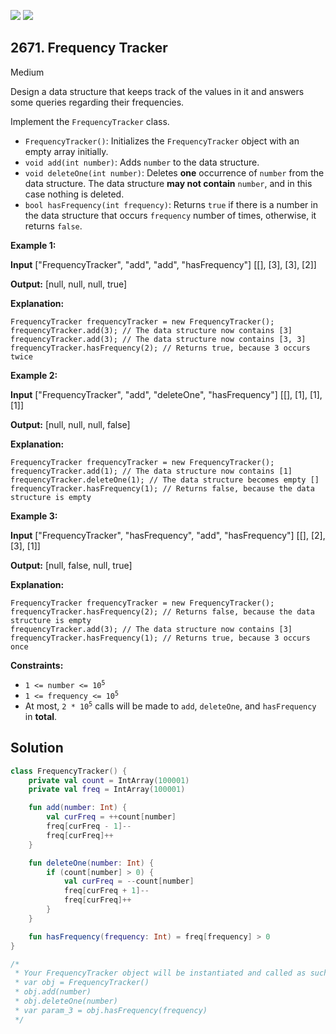 [![](https://img.shields.io/github/stars/javadev/LeetCode-in-Kotlin?label=Stars&style=flat-square)](https://github.com/javadev/LeetCode-in-Kotlin)
[![](https://img.shields.io/github/forks/javadev/LeetCode-in-Kotlin?label=Fork%20me%20on%20GitHub%20&style=flat-square)](https://github.com/javadev/LeetCode-in-Kotlin/fork)

## 2671\. Frequency Tracker

Medium

Design a data structure that keeps track of the values in it and answers some queries regarding their frequencies.

Implement the `FrequencyTracker` class.

*   `FrequencyTracker()`: Initializes the `FrequencyTracker` object with an empty array initially.
*   `void add(int number)`: Adds `number` to the data structure.
*   `void deleteOne(int number)`: Deletes **one** occurrence of `number` from the data structure. The data structure **may not contain** `number`, and in this case nothing is deleted.
*   `bool hasFrequency(int frequency)`: Returns `true` if there is a number in the data structure that occurs `frequency` number of times, otherwise, it returns `false`.

**Example 1:**

**Input** ["FrequencyTracker", "add", "add", "hasFrequency"] [[], [3], [3], [2]]

**Output:** [null, null, null, true]

**Explanation:** 

    FrequencyTracker frequencyTracker = new FrequencyTracker(); 
    frequencyTracker.add(3); // The data structure now contains [3] 
    frequencyTracker.add(3); // The data structure now contains [3, 3] 
    frequencyTracker.hasFrequency(2); // Returns true, because 3 occurs twice

**Example 2:**

**Input** ["FrequencyTracker", "add", "deleteOne", "hasFrequency"] [[], [1], [1], [1]]

**Output:** [null, null, null, false]

**Explanation:** 

    FrequencyTracker frequencyTracker = new FrequencyTracker(); 
    frequencyTracker.add(1); // The data structure now contains [1]
    frequencyTracker.deleteOne(1); // The data structure becomes empty [] 
    frequencyTracker.hasFrequency(1); // Returns false, because the data structure is empty

**Example 3:**

**Input** ["FrequencyTracker", "hasFrequency", "add", "hasFrequency"] [[], [2], [3], [1]]

**Output:** [null, false, null, true]

**Explanation:** 

    FrequencyTracker frequencyTracker = new FrequencyTracker(); 
    frequencyTracker.hasFrequency(2); // Returns false, because the data structure is empty 
    frequencyTracker.add(3); // The data structure now contains [3] 
    frequencyTracker.hasFrequency(1); // Returns true, because 3 occurs once

**Constraints:**

*   <code>1 <= number <= 10<sup>5</sup></code>
*   <code>1 <= frequency <= 10<sup>5</sup></code>
*   At most, <code>2 * 10<sup>5</sup></code> calls will be made to `add`, `deleteOne`, and `hasFrequency` in **total**.

## Solution

```kotlin
class FrequencyTracker() {
    private val count = IntArray(100001)
    private val freq = IntArray(100001)

    fun add(number: Int) {
        val curFreq = ++count[number]
        freq[curFreq - 1]--
        freq[curFreq]++
    }

    fun deleteOne(number: Int) {
        if (count[number] > 0) {
            val curFreq = --count[number]
            freq[curFreq + 1]--
            freq[curFreq]++
        }
    }

    fun hasFrequency(frequency: Int) = freq[frequency] > 0
}

/*
 * Your FrequencyTracker object will be instantiated and called as such:
 * var obj = FrequencyTracker()
 * obj.add(number)
 * obj.deleteOne(number)
 * var param_3 = obj.hasFrequency(frequency)
 */
```